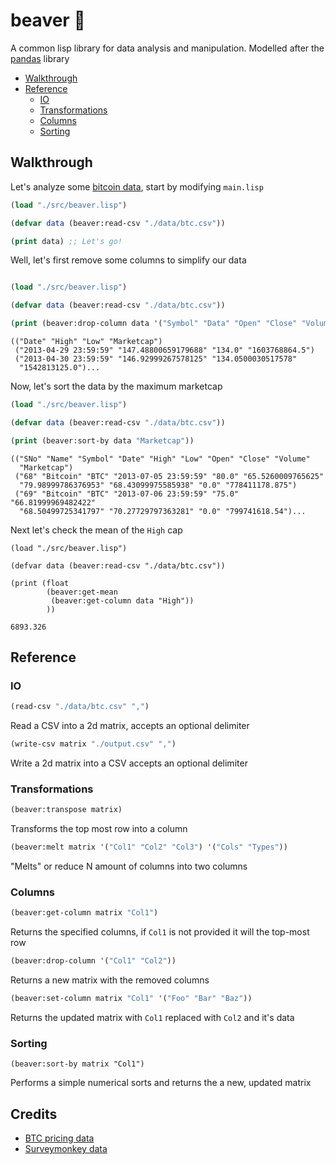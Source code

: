 # beaver 🦫

A common lisp library for data analysis and manipulation. Modelled after the [pandas](https://pandas.pydata.org/) library


- [Walkthrough](#walkthrough)
- [Reference](#reference)
  - [IO](#io)
  - [Transformations](#transformations)
  - [Columns](#columns)
  - [Sorting](#sorting)

## Walkthrough

Let's analyze some [bitcoin data](./data/btc.csv), start by modifying `main.lisp`

```lisp
(load "./src/beaver.lisp")

(defvar data (beaver:read-csv "./data/btc.csv"))

(print data) ;; Let's go!
```

Well, let's first remove some columns to simplify our data

```lisp

(load "./src/beaver.lisp")

(defvar data (beaver:read-csv "./data/btc.csv"))

(print (beaver:drop-column data '("Symbol" "Data" "Open" "Close" "Volume" "Name" "SNo")))
```

```shell
(("Date" "High" "Low" "Marketcap")
 ("2013-04-29 23:59:59" "147.48800659179688" "134.0" "1603768864.5")
 ("2013-04-30 23:59:59" "146.92999267578125" "134.0500030517578"
  "1542813125.0")...
```

Now, let's sort the data by the maximum marketcap

```lisp
(load "./src/beaver.lisp")

(defvar data (beaver:read-csv "./data/btc.csv"))

(print (beaver:sort-by data "Marketcap"))
```

```shell
(("SNo" "Name" "Symbol" "Date" "High" "Low" "Open" "Close" "Volume"
  "Marketcap")
 ("68" "Bitcoin" "BTC" "2013-07-05 23:59:59" "80.0" "65.5260009765625"
  "79.98999786376953" "68.43099975585938" "0.0" "778411178.875")
 ("69" "Bitcoin" "BTC" "2013-07-06 23:59:59" "75.0" "66.81999969482422"
  "68.50499725341797" "70.27729797363281" "0.0" "799741618.54")...
```

Next let's check the mean of the `High` cap

```
(load "./src/beaver.lisp")

(defvar data (beaver:read-csv "./data/btc.csv"))

(print (float
        (beaver:get-mean
         (beaver:get-column data "High"))
        ))
```

```shell
6893.326 
```

## Reference

### IO

```lisp
(read-csv "./data/btc.csv" ",")
```
Read a CSV into a 2d matrix, accepts an optional delimiter

```lisp
(write-csv matrix "./output.csv" ",")
```
Write a 2d matrix into a CSV accepts an optional delimiter

### Transformations

``` lisp
(beaver:transpose matrix)
```

Transforms the top most row into a column

```lisp
(beaver:melt matrix '("Col1" "Col2" "Col3") '("Cols" "Types"))
```
"Melts" or reduce N amount of columns into two columns

### Columns

```lisp
(beaver:get-column matrix "Col1")
```

Returns the specified columns, if `Col1` is not provided it will the top-most row

```lisp
(beaver:drop-column '("Col1" "Col2"))
```

Returns a new matrix with the removed columns 

```lisp
(beaver:set-column matrix "Col1" '("Foo" "Bar" "Baz"))
```
Returns the updated matrix with `Col1` replaced with `Col2` and it's data

### Sorting

```
(beaver:sort-by matrix "Col1")
```
Performs a simple numerical sorts and returns the a new, updated matrix 


## Credits

- [BTC pricing data](https://www.kaggle.com/datasets/sudalairajkumar/cryptocurrencypricehistory)
- [Surveymonkey data](https://github.com/kshashank03/Survey-Monkey-Tutorial)
